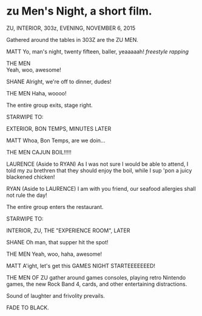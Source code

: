 zu Men's Night, a short film.
============================


ZU, INTERIOR, 303z, EVENING, NOVEMBER 6, 2015


Gathered around the tables in 303Z are the ZU MEN.


MATT 
Yo, man's night, twenty fifteen, baller, yeaaaaah! *freestyle rapping*


THE MEN  
Yeah, woo, awesome!


SHANE 
Alright, we're off to dinner, dudes!


THE MEN 
Haha, woooo!


The entire group exits, stage right.


STARWIPE TO: 


EXTERIOR, BON TEMPS, MINUTES LATER


MATT 
Whoa, Bon Temps, are we doin...


THE MEN 
CAJUN BOIL!!!!!

LAURENCE 
(Aside to RYAN) As I was not sure I would be able to attend, I told my zu brethren that they should enjoy the boil, while I sup 'pon a juicy blackened chicken!


RYAN 
(Aside to LAURENCE) I am with you friend, our seafood allergies shall not rule the day!


The entire group enters the restaurant.

STARWIPE TO:

INTERIOR, ZU, THE "EXPERIENCE ROOM", LATER


SHANE 
Oh man, that supper hit the spot!


THE MEN 
Yeah, woo, haha, awesome!


MATT 
A'ight, let's get this GAMES NIGHT STARTEEEEEEED!


THE MEN OF ZU gather around  games consoles, playing retro Nintendo games, the new Rock Band 4, cards, and other entertaining distractions.


Sound of laughter and frivolity prevails.


FADE TO BLACK.

